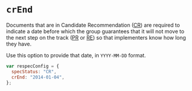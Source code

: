 # `crEnd`

Documents that are in Candidate Recommendation ([CR](specStatus#specStatus-cr)) are required to indicate a date before which the group guarantees that it will not move to the next step on the track ([PR](specStatus#specStatus-pr) or [RE](specStatus#specStatus-rec)) so that implementers know how long they have.

Use this option to provide that date, in `YYYY-MM-DD` format.

```js "example": "Set January 4, 2014 as CR end date."
var respecConfig = {
  specStatus: "CR",
  crEnd: "2014-01-04",
};
```

